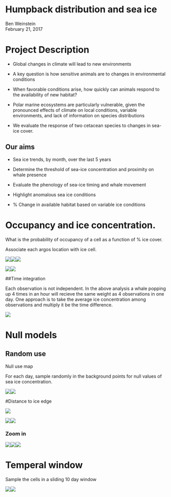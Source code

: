 # Humpback distribution and sea ice
Ben Weinstein  
February 21, 2017  

# Project Description 
  
  * Global changes in climate will lead to new environments
  
  * A key question is how sensitive animals are to changes in environmental conditions
  
  * When favorable conditions arise, how quickly can animals respond to the availability of new habitat?
  
  * Polar marine ecosystems are particularly vulnerable, given the pronounced effects of climate on local conditions, variable environments, and lack of information on species distributions
  
  * We evaluate the response of two cetacean species to changes in sea-ice cover.
  
##	Our aims

  * Sea ice trends, by month, over the last 5 years

  * Determine the threshold of sea-ice concentration and proximity on whale presence
  
  * Evaluate the phenology of sea-ice timing and whale movement
  
  * Highlight anomalous sea ice conditions  
  * % Change in available habitat based on variable ice conditions





# Occupancy and ice concentration.

What is the probability of occupancy of a cell as a function of % ice cover.

Associate each argos location with ice cell.





![](IceAnalysis_files/figure-html/unnamed-chunk-5-1.png)<!-- -->![](IceAnalysis_files/figure-html/unnamed-chunk-5-2.png)<!-- -->![](IceAnalysis_files/figure-html/unnamed-chunk-5-3.png)<!-- -->

![](IceAnalysis_files/figure-html/unnamed-chunk-6-1.png)<!-- -->![](IceAnalysis_files/figure-html/unnamed-chunk-6-2.png)<!-- -->

##Time integration

Each observation is not independent. In the above analysis a whale popping up 4 times in an hour will recieve the same weight as 4 observations in one day. One approach is to take the average ice concentration among observations and multiply it be the time difference.

![](IceAnalysis_files/figure-html/unnamed-chunk-7-1.png)<!-- -->

# Null models

## Random use

Null use map

For each day, sample randomly in the background points for null values of sea ice concentration.



![](IceAnalysis_files/figure-html/unnamed-chunk-9-1.png)<!-- -->![](IceAnalysis_files/figure-html/unnamed-chunk-9-2.png)<!-- -->

#Distance to ice edge

![](IceAnalysis_files/figure-html/unnamed-chunk-10-1.png)<!-- -->

![](IceAnalysis_files/figure-html/unnamed-chunk-11-1.png)<!-- -->![](IceAnalysis_files/figure-html/unnamed-chunk-11-2.png)<!-- -->

### Zoom in 

![](IceAnalysis_files/figure-html/unnamed-chunk-12-1.png)<!-- -->![](IceAnalysis_files/figure-html/unnamed-chunk-12-2.png)<!-- -->![](IceAnalysis_files/figure-html/unnamed-chunk-12-3.png)<!-- -->

# Temperal window

Sample the cells in a sliding 10 day window

![](IceAnalysis_files/figure-html/unnamed-chunk-13-1.png)<!-- -->![](IceAnalysis_files/figure-html/unnamed-chunk-13-2.png)<!-- -->



